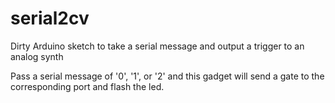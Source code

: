 # serial2cv
Dirty Arduino sketch to take a serial message and output a trigger to an analog synth

Pass a serial message of '0', '1', or '2' and this gadget will send a gate to the corresponding port and flash the led. 
